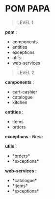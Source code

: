 # POM PAPA #

> LEVEL 1

**pom** :
<ul>
<li>components</li>
<li>entities</li>
<li>exceptions</li>
<li>utils</li>
<li>web-services</li>
</ul>


> LEVEL 2

**components** :
<ul>
<li>cart-cashier</li>
<li>catalogue</li>
<li>kitchen</li>
</ul>

**entities** :
<ul>
<li>items</li>
<li>orders</li>
</ul>

**exceptions** :
*None*

**utils** :
<ul>
<li>*orders*</li>
<li>*exceptions*</li>
</ul>

**web-services** :
<ul>
<li>*catalogue*</li>
<li>*items*</li>
<li>*exceptions*</li>
</ul>

